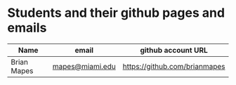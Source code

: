 # Students and their github pages and emails

Name | email | github account URL
-----|------ | -------------
Brian Mapes | mapes@miami.edu | https://github.com/brianmapes
